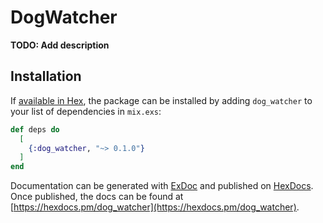# DogWatcher

**TODO: Add description**

## Installation

If [available in Hex](https://hex.pm/docs/publish), the package can be installed
by adding `dog_watcher` to your list of dependencies in `mix.exs`:

```elixir
def deps do
  [
    {:dog_watcher, "~> 0.1.0"}
  ]
end
```

Documentation can be generated with [ExDoc](https://github.com/elixir-lang/ex_doc)
and published on [HexDocs](https://hexdocs.pm). Once published, the docs can
be found at [https://hexdocs.pm/dog_watcher](https://hexdocs.pm/dog_watcher).

